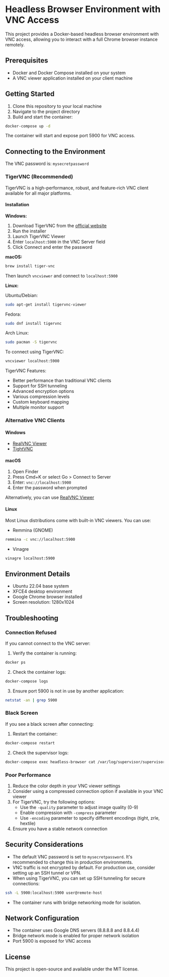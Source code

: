 
# Headless Browser Environment with VNC Access

This project provides a Docker-based headless browser environment with VNC access, allowing you to interact with a full Chrome browser instance remotely.

## Prerequisites

- Docker and Docker Compose installed on your system
- A VNC viewer application installed on your client machine

## Getting Started

1. Clone this repository to your local machine
2. Navigate to the project directory
3. Build and start the container:

```bash
docker-compose up -d
```

The container will start and expose port 5900 for VNC access.

## Connecting to the Environment

The VNC password is: `mysecretpassword`

### TigerVNC (Recommended)

TigerVNC is a high-performance, robust, and feature-rich VNC client available for all major platforms.

#### Installation

**Windows:**
1. Download TigerVNC from the [official website](https://tigervnc.org/downloads/)
2. Run the installer
3. Launch TigerVNC Viewer
4. Enter `localhost:5900` in the VNC Server field
5. Click Connect and enter the password

**macOS:**
```bash
brew install tiger-vnc
```
Then launch `vncviewer` and connect to `localhost:5900`

**Linux:**

Ubuntu/Debian:
```bash
sudo apt-get install tigervnc-viewer
```

Fedora:
```bash
sudo dnf install tigervnc
```

Arch Linux:
```bash
sudo pacman -S tigervnc
```

To connect using TigerVNC:
```bash
vncviewer localhost:5900
```

TigerVNC Features:
- Better performance than traditional VNC clients
- Support for SSH tunneling
- Advanced encryption options
- Various compression levels
- Custom keyboard mapping
- Multiple monitor support

### Alternative VNC Clients

#### Windows

- [RealVNC Viewer](https://www.realvnc.com/en/connect/download/viewer/)
- [TightVNC](https://www.tightvnc.com/download.php)

#### macOS

1. Open Finder
2. Press Cmd+K or select Go > Connect to Server
3. Enter: `vnc://localhost:5900`
4. Enter the password when prompted

Alternatively, you can use [RealVNC Viewer](https://www.realvnc.com/en/connect/download/viewer/)

#### Linux

Most Linux distributions come with built-in VNC viewers. You can use:

- Remmina (GNOME)
```bash
remmina -c vnc://localhost:5900
```

- Vinagre
```bash
vinagre localhost:5900
```

## Environment Details

- Ubuntu 22.04 base system
- XFCE4 desktop environment
- Google Chrome browser installed
- Screen resolution: 1280x1024

## Troubleshooting

### Connection Refused

If you cannot connect to the VNC server:

1. Verify the container is running:
```bash
docker ps
```

2. Check the container logs:
```bash
docker-compose logs
```

3. Ensure port 5900 is not in use by another application:
```bash
netstat -an | grep 5900
```

### Black Screen

If you see a black screen after connecting:

1. Restart the container:
```bash
docker-compose restart
```

2. Check the supervisor logs:
```bash
docker-compose exec headless-browser cat /var/log/supervisor/supervisord.log
```

### Poor Performance

1. Reduce the color depth in your VNC viewer settings
2. Consider using a compressed connection option if available in your VNC viewer
3. For TigerVNC, try the following options:
   - Use the `-quality` parameter to adjust image quality (0-9)
   - Enable compression with `-compress` parameter
   - Use `-encoding` parameter to specify different encodings (tight, zrle, hextile)
4. Ensure you have a stable network connection

## Security Considerations

- The default VNC password is set to `mysecretpassword`. It's recommended to change this in production environments.
- VNC traffic is not encrypted by default. For production use, consider setting up an SSH tunnel or VPN.
- When using TigerVNC, you can set up SSH tunneling for secure connections:
```bash
ssh -L 5900:localhost:5900 user@remote-host
```
- The container runs with bridge networking mode for isolation.

## Network Configuration

- The container uses Google DNS servers (8.8.8.8 and 8.8.4.4)
- Bridge network mode is enabled for proper network isolation
- Port 5900 is exposed for VNC access

## License

This project is open-source and available under the MIT license.
